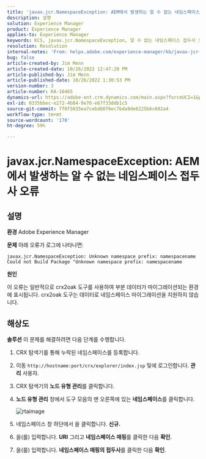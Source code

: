 ```yaml
---
title: 'javax.jcr.NamespaceException: AEM에서 발생하는 알 수 없는 네임스페이스 접두사 오류'
description: 설명
solution: Experience Manager
product: Experience Manager
applies-to: Experience Manager
keywords: KCS, javax.jcr.NamespaceException, 알 수 없는 네임스페이스 접두사 오류, AEM, Adobe Experience Manager, 문제 해결
resolution: Resolution
internal-notes: 'From: helpx.adobe.com/experience-manager/kb/javax-jcr-NamespaceException-Unknown-namespace-prefix-error-in-AEM.html'
bug: false
article-created-by: Jim Menn
article-created-date: 10/26/2022 12:47:20 PM
article-published-by: Jim Menn
article-published-date: 10/26/2022 1:30:53 PM
version-number: 3
article-number: KA-16465
dynamics-url: https://adobe-ent.crm.dynamics.com/main.aspx?forceUCI=1&pagetype=entityrecord&etn=knowledgearticle&id=bf4ce552-2c55-ed11-bba2-6045bd006b4b
exl-id: 0335bbec-e272-4b84-9e76-e67f33ddb1c5
source-git-commit: 7f0f5035ea7cebd60f6ec7bda9de6225b6c602a4
workflow-type: tm+mt
source-wordcount: '170'
ht-degree: 59%

---
```


# javax.jcr.NamespaceException: AEM에서 발생하는 알 수 없는 네임스페이스 접두사 오류

## 설명


<b>환경</b>
Adobe Experience Manager

<b>문제</b>
아래 오류가 로그에 나타나면:


```
javax.jcr.NamespaceException: Unknown namespace prefix: namespacename
Could not Build Package "Unknown namespace prefix: namespacename
```


<b>원인</b>

이 오류는 일반적으로 crx2oak 도구를 사용하여 부분 데이터가 마이그레이션되는 환경에 표시됩니다.
crx2oak 도구는 데이터로 네임스페이스 마이그레이션을 지원하지 않습니다.


## 해상도


<b>솔루션</b>
이 문제를 해결하려면 다음 단계를 수행합니다.

1. CRX 탐색기를 통해 누락된 네임스페이스를 등록합니다.
2. 이동 `http://hostname:port/crx/explorer/index.jsp` 및에 로그인합니다. <b>관리</b> 사용자.
3. CRX 탐색기의 <b>노드 유형 관리</b>를 클릭합니다.
4. <b> 노드 유형 관리</b> 창에서 도구 모음의 맨 오른쪽에 있는 <b>네임스페이스</b>를 클릭합니다.

   ![rtaimage](https://helpx.adobe.com/content/dam/help/en/experience-manager/kb/javax-jcr-NamespaceException-Unknown-namespace-prefix-error-in-AEM/_jcr_content/main-pars/procedure/proc_par/step_2/step_par/image/rtaimage.png "rtaimage")


5. 네임스페이스 창 하단에서 을 클릭합니다. <b>신규.</b>
6. 을(를) 입력합니다. <b>URI</b> 그리고 <b>네임스페이스 매핑</b>를 클릭한 다음 <b>확인</b>.
7. 을(를) 입력합니다. <b>네임스페이스 매핑의 접두사</b>를 클릭한 다음 <b>확인</b>.
